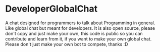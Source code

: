 # DeveloperGlobalChat
A chat designed for programmers to talk about Programming in general. Like global chat but meant for developers.
It is also open source, please don't copy and just make your own, this code is public so you can contribute and learn from it, if you want to make your own global chat.
Please don't just make your own bot to compete, thanks :D
